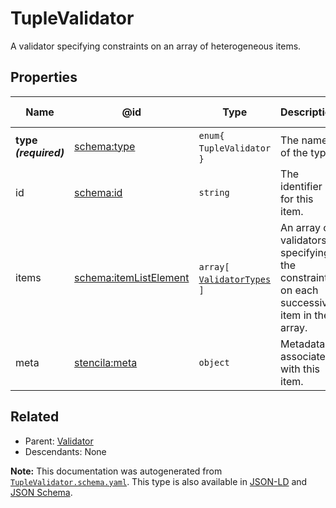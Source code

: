 # TupleValidator

A validator specifying constraints on an array of heterogeneous items.

## Properties

| Name                  | @id                                                          | Type                                                 | Description                                                                             | Inherited from                        |
| --------------------- | ------------------------------------------------------------ | ---------------------------------------------------- | --------------------------------------------------------------------------------------- | ------------------------------------- |
| **type _(required)_** | [schema:type](https://schema.org/type)                       | `enum{`​`TupleValidator`​`}`                         | The name of the type.                                                                   | [Entity](./Entity.md)                 |
| id                    | [schema:id](https://schema.org/id)                           | `string`                                             | The identifier for this item.                                                           | [Entity](./Entity.md)                 |
| items                 | [schema:itemListElement](https://schema.org/itemListElement) | `array[`​[`ValidatorTypes`](./ValidatorTypes.md)​`]` | An array of validators specifying the constraints on each successive item in the array. | [TupleValidator](./TupleValidator.md) |
| meta                  | [stencila:meta](https://schema.stenci.la/meta.jsonld)        | `object`                                             | Metadata associated with this item.                                                     | [Entity](./Entity.md)                 |

## Related

-   Parent: [Validator](./Validator.md)
-   Descendants: None

**Note:** This documentation was autogenerated from [`TupleValidator.schema.yaml`](https://github.com/stencila/schema/blob/master/schema/TupleValidator.schema.yaml). This type is also available in [JSON-LD](https://schema.stenci.la/TupleValidator.jsonld) and [JSON Schema](https://schema.stenci.la/TupleValidator.schema.json).
